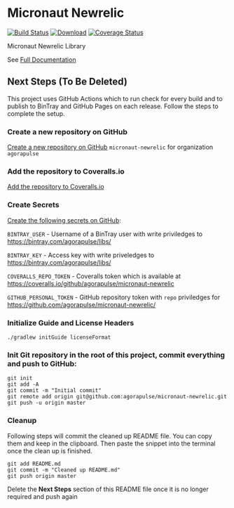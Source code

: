 # Micronaut Newrelic

[![Build Status](https://github.com/agorapulse/micronaut-newrelic/workflows/Check/badge.svg)](https://github.com/agorapulse/micronaut-newrelic/actions)
[![Download](https://api.bintray.com/packages/agorapulse/libs/micronaut-newrelic/images/download.svg)](https://bintray.com/agorapulse/libs/micronaut-newrelic/_latestVersion)
[![Coverage Status](https://coveralls.io/repos/github/agorapulse/micronaut-newrelic/badge.svg?branch=master)](https://coveralls.io/github/agorapulse/micronaut-newrelic?branch=master)

Micronaut Newrelic Library

See [Full Documentation][DOCS]

[DOCS]: https://agorapulse.github.io/micronaut-newrelic


## Next Steps (To Be Deleted)

This project uses GitHub Actions which to run check for every build and to publish to BinTray and GitHub Pages on each release. Follow the steps to complete the setup.

### Create a new repository on GitHub 
[Create a new repository on GitHub][1] `micronaut-newrelic` for organization `agorapulse`

### Add the repository to Coveralls.io

[Add the repository to Coveralls.io][2]

### Create Secrets
[Create the following secrets on GitHub][3]:

`BINTRAY_USER` - Username of a BinTray user with write priviledges to https://bintray.com/agorapulse/libs/

`BINTRAY_KEY` - Access key with write priveledges to https://bintray.com/agorapulse/libs/

`COVERALLS_REPO_TOKEN` - Coveralls token which is available at https://coveralls.io/github/agorapulse/micronaut-newrelic

`GITHUB_PERSONAL_TOKEN` - GitHub repository token with `repo` priviledges for https://github.com/agorapulse/micronaut-newrelic/
 
### Initialize Guide and License Headers

```
./gradlew initGuide licenseFormat
```
 
### Init Git repository in the root of this project, commit everything and push to GitHub:
  
```
git init
git add -A
git commit -m "Initial commit"
git remote add origin git@github.com:agorapulse/micronaut-newrelic.git
git push -u origin master
```

### Cleanup

Following steps will commit the cleaned up README file. You can copy them and keep in the clipboard. 
Then paste the snippet into the terminal once the clean up is finished. 
```
git add README.md
git commit -m "Cleaned up README.md"
git push origin master
```

Delete the **Next Steps** section of this README file once it is no longer required and push again 

[1]: https://github.com/new
[2]: https://coveralls.io/repos/new
[3]: https://github.com/agorapulse/micronaut-newrelic/settings/secrets
